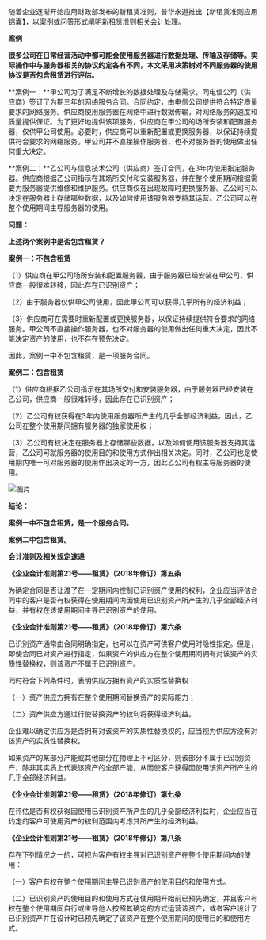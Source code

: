 随着企业逐渐开始应用财政部发布的新租赁准则，普华永道推出【新租赁准则应用锦囊】，以案例或问答形式阐明新租赁准则相关会计处理。
  
**案例**

**很多公司在日常经营活动中都可能会使用服务器进行数据处理、传输及存储等。实际操作中与服务器相关的协议约定各有不同，本文采用决策树对不同服务器的使用协议是否包含租赁进行评估。**

**案例一：**甲公司为了满足不断增长的数据处理及存储需求，同电信公司（供应商）签订了为期三年的网络服务合同。合同约定，由电信公司提供符合特定质量要求的网络服务。供应商使用服务器在网络中进行数据传输，对网络服务的速度和质量提供保证。为了更好地提供该项服务，供应商在甲公司的场所安装和配置服务器，仅供甲公司使用。必要时，供应商可以重新配置或更换服务器，以保证持续提供符合要求的网络服务。甲公司并不直接操作服务器，也不对服务器的使用做出任何重大决定。

**案例二：**乙公司与信息技术公司（供应商）签订合同，在3年内使用指定服务器。供应商根据乙公司指示在其场所交付和安装服务器，并在整个使用期间根据需要为服务器提供维修和维护服务。供应商仅在出现故障时更换服务器。乙公司可以决定在服务器上存储哪些数据，以及如何使用该服务器支持其运营。乙公司可以在整个使用期间主导服务器的使用。

**问题：**

**上述两个案例中是否包含租赁？**

**案例一：不包含租赁**

（1）供应商在甲公司场所安装和配置服务器，由于服务器已经安装在甲公司，供应商一般很难转移，因此存在已识别资产；

（2）由于服务器仅供甲公司使用，因此甲公司可以获得几乎所有的经济利益；

（3）供应商可在需要时重新配置或更换服务器，以保证持续提供符合要求的网络服务。甲公司不直接操作服务器，也不对服务器的使用做出任何重大决定，因此不能决定资产的使用，也不存在预先决定。

因此，案例一中不包含租赁，是一项服务合同。

**案例二：包含租赁**

（1）供应商根据乙公司指示在其场所交付和安装服务器，由于服务器已经安装在乙公司，供应商一般很难转移，因此存在已识别资产；

（2）乙公司有权获得在3年内使用服务器所产生的几乎全部经济利益，因此，乙公司在整个使用期间拥有服务器的独家使用权；

（3）乙公司有权决定在服务器上存储哪些数据，以及如何使用该服务器支持其运营，乙公司可就服务器的使用目的和使用方式作出相关决定。同时，乙公司也是使用期内唯一可对服务器的使用作出决定的一方，因此乙公司有权主导服务器的使用。

![图片](https://mmbiz.qpic.cn/mmbiz_png/PQxKQXhW3ibKmOkpuM37DzbVlGGCLMZ9Z0HrYic1B1TYAnVxvTedaJfpHpKxhHP8k3CYmAmOcxqMTkVjd2tIEYBw/640?wx_fmt=png&tp=webp&wxfrom=5&wx_lazy=1&wx_co=1)

**结论：**  

**案例一中不包含租赁，是一个服务合同。**  

**案例二中包含租赁。**

**会计准则及相关规定速递**

**《企业会计准则第21号——租赁》（2018年修订）第五条**

为确定合同是否让渡了在一定期间内控制已识别资产使用的权利，企业应当评估合同中的客户是否有权获得在使用期间内因使用已识别资产所产生的几乎全部经济利益，并有权在该使用期间主导已识别资产的使用。

**《企业会计准则第21号——租赁》（2018年修订）第六条**

已识别资产通常由合同明确指定，也可以在资产可供客户使用时隐性指定。但是，即使合同已对资产进行指定，如果资产的供应方在整个使用期间拥有对该资产的实质性替换权，则该资产不属于已识别资产。

同时符合下列条件时，表明供应方拥有资产的实质性替换权：

（一）资产供应方拥有在整个使用期间替换资产的实际能力；

（二）资产供应方通过行使替换资产的权利将获得经济利益。

企业难以确定供应方是否拥有对该资产的实质性替换权的，应当视为供应方没有对该资产的实质性替换权。

如果资产的某部分产能或其他部分在物理上不可区分，则该部分不属于已识别资产，除非其实质上代表该资产的全部产能，从而使客户获得因使用该资产所产生的几乎全部经济利益。

**《企业会计准则第21号——租赁》（2018年修订）第七条**

在评估是否有权获得因使用已识别资产所产生的几乎全部经济利益时，企业应当在约定的客户可使用资产的权利范围内考虑其所产生的经济利益。

**《企业会计准则第21号——租赁》（2018年修订）第八条**

存在下列情况之一的，可视为客户有权主导对已识别资产在整个使用期间内的使用：

（一）客户有权在整个使用期间主导已识别资产的使用目的和使用方式。

（二）已识别资产的使用目的和使用方式在使用期开始前已预先确定，并且客户有权在整个使用期间自行或主导他人按照其确定的方式运营该资产，或者客户设计了已识别资产并在设计时已预先确定了该资产在整个使用期间的使用目的和使用方式。